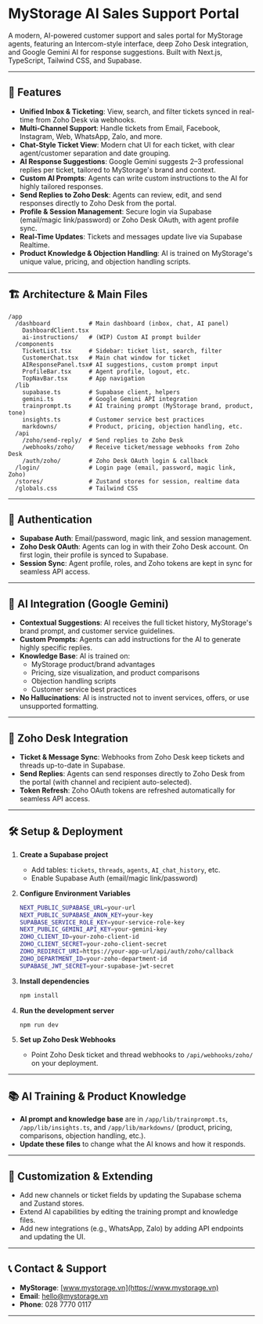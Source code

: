 # MyStorage AI Sales Support Portal

A modern, AI-powered customer support and sales portal for MyStorage agents, featuring an Intercom-style interface, deep Zoho Desk integration, and Google Gemini AI for response suggestions. Built with Next.js, TypeScript, Tailwind CSS, and Supabase.

---

## 🚀 Features

- **Unified Inbox & Ticketing**: View, search, and filter tickets synced in real-time from Zoho Desk via webhooks.
- **Multi-Channel Support**: Handle tickets from Email, Facebook, Instagram, Web, WhatsApp, Zalo, and more.
- **Chat-Style Ticket View**: Modern chat UI for each ticket, with clear agent/customer separation and date grouping.
- **AI Response Suggestions**: Google Gemini suggests 2–3 professional replies per ticket, tailored to MyStorage's brand and context.
- **Custom AI Prompts**: Agents can write custom instructions to the AI for highly tailored responses.
- **Send Replies to Zoho Desk**: Agents can review, edit, and send responses directly to Zoho Desk from the portal.
- **Profile & Session Management**: Secure login via Supabase (email/magic link/password) or Zoho Desk OAuth, with agent profile sync.
- **Real-Time Updates**: Tickets and messages update live via Supabase Realtime.
- **Product Knowledge & Objection Handling**: AI is trained on MyStorage's unique value, pricing, and objection handling scripts.

---

## 🏗️ Architecture & Main Files

```
/app
  /dashboard           # Main dashboard (inbox, chat, AI panel)
    DashboardClient.tsx
    ai-instructions/   # (WIP) Custom AI prompt builder
  /components
    TicketList.tsx     # Sidebar: ticket list, search, filter
    CustomerChat.tsx   # Main chat window for ticket
    AIResponsePanel.tsx# AI suggestions, custom prompt input
    ProfileBar.tsx     # Agent profile, logout, etc.
    TopNavBar.tsx      # App navigation
  /lib
    supabase.ts        # Supabase client, helpers
    gemini.ts          # Google Gemini API integration
    trainprompt.ts     # AI training prompt (MyStorage brand, product, tone)
    insights.ts        # Customer service best practices
    markdowns/         # Product, pricing, objection handling, etc.
  /api
    /zoho/send-reply/  # Send replies to Zoho Desk
    /webhooks/zoho/    # Receive ticket/message webhooks from Zoho Desk
    /auth/zoho/        # Zoho Desk OAuth login & callback
  /login/              # Login page (email, password, magic link, Zoho)
  /stores/             # Zustand stores for session, realtime data
  /globals.css         # Tailwind CSS
```

---

## 🔑 Authentication

- **Supabase Auth**: Email/password, magic link, and session management.
- **Zoho Desk OAuth**: Agents can log in with their Zoho Desk account. On first login, their profile is synced to Supabase.
- **Session Sync**: Agent profile, roles, and Zoho tokens are kept in sync for seamless API access.

---

## 🤖 AI Integration (Google Gemini)

- **Contextual Suggestions**: AI receives the full ticket history, MyStorage's brand prompt, and customer service guidelines.
- **Custom Prompts**: Agents can add instructions for the AI to generate highly specific replies.
- **Knowledge Base**: AI is trained on:
  - MyStorage product/brand advantages
  - Pricing, size visualization, and product comparisons
  - Objection handling scripts
  - Customer service best practices
- **No Hallucinations**: AI is instructed not to invent services, offers, or use unsupported formatting.

---

## 🔗 Zoho Desk Integration

- **Ticket & Message Sync**: Webhooks from Zoho Desk keep tickets and threads up-to-date in Supabase.
- **Send Replies**: Agents can send responses directly to Zoho Desk from the portal (with channel and recipient auto-selected).
- **Token Refresh**: Zoho OAuth tokens are refreshed automatically for seamless API access.

---

## 🛠 Setup & Deployment

1. **Create a Supabase project**
   - Add tables: `tickets`, `threads`, `agents`, `AI_chat_history`, etc.
   - Enable Supabase Auth (email/magic link/password)
2. **Configure Environment Variables**

   ```bash
   NEXT_PUBLIC_SUPABASE_URL=your-url
   NEXT_PUBLIC_SUPABASE_ANON_KEY=your-key
   SUPABASE_SERVICE_ROLE_KEY=your-service-role-key
   NEXT_PUBLIC_GEMINI_API_KEY=your-gemini-key
   ZOHO_CLIENT_ID=your-zoho-client-id
   ZOHO_CLIENT_SECRET=your-zoho-client-secret
   ZOHO_REDIRECT_URI=https://your-app-url/api/auth/zoho/callback
   ZOHO_DEPARTMENT_ID=your-zoho-department-id
   SUPABASE_JWT_SECRET=your-supabase-jwt-secret
   ```

3. **Install dependencies**
   ```bash
   npm install
   ```
4. **Run the development server**
   ```bash
   npm run dev
   ```
5. **Set up Zoho Desk Webhooks**
   - Point Zoho Desk ticket and thread webhooks to `/api/webhooks/zoho/` on your deployment.

---

## 📚 AI Training & Product Knowledge

- **AI prompt and knowledge base** are in `/app/lib/trainprompt.ts`, `/app/lib/insights.ts`, and `/app/lib/markdowns/` (product, pricing, comparisons, objection handling, etc.).
- **Update these files** to change what the AI knows and how it responds.

---

## 📝 Customization & Extending

- Add new channels or ticket fields by updating the Supabase schema and Zustand stores.
- Extend AI capabilities by editing the training prompt and knowledge files.
- Add new integrations (e.g., WhatsApp, Zalo) by adding API endpoints and updating the UI.

---

## 📞 Contact & Support

- **MyStorage**: [www.mystorage.vn](https://www.mystorage.vn)
- **Email**: hello@mystorage.vn
- **Phone**: 028 7770 0117

---

